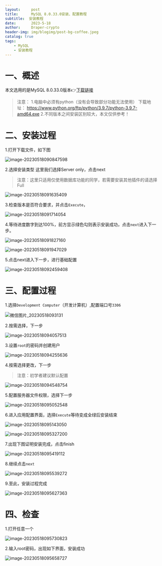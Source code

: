```yaml
---
layout:     post
title:      MySQL 8.0.33.0安装、配置教程
subtitle:  安装教程
date:       2023-5-18
author:     Draper-crypto
header-img: img/blogimg/post-bg-coffee.jpeg
catalog: true
tags:
    - MySQL
    - 安装教程
---
```


# 一、概述

本文选用的是MySQL 8.0.33.0版本👉[下载链接](https://dev.mysql.com/get/Downloads/MySQLInstaller/mysql-installer-community-8.0.33.0.msi)

> 注意：
> 1.电脑中必须有python（没有会导致部分功能无法使用）
> 下载地址：
> https://www.python.org/ftp/python/3.9.7/python-3.9.7-amd64.exe
> 2.不同版本之间安装区别较大，本文仅供参考！

# 二、安装过程

1.打开下载文件，如下图

![image-20230518090847598](https://typora-img-1301299232.cos.ap-shanghai.myqcloud.com/img/image-20230518090847598.png)

2.选择安装类型
这里我们选择Server only，点击next

> 注意：这里只适用仅使用数据库功能的同学，若需要安装其他插件的请选择Full

![image-20230518091635409](https://typora-img-1301299232.cos.ap-shanghai.myqcloud.com/img/image-20230518091635409.png)

3.检查版本是否符合要求，并点击`Execute`，

![image-20230518091714054](https://typora-img-1301299232.cos.ap-shanghai.myqcloud.com/img/image-20230518091714054.png)

4.等待进度数字到达100%，前方显示绿色勾则表示安装成功，点击`next`进入下一步。

![image-20230518091827160](https://typora-img-1301299232.cos.ap-shanghai.myqcloud.com/img/image-20230518091827160.png)

![image-20230518091947029](https://typora-img-1301299232.cos.ap-shanghai.myqcloud.com/img/image-20230518091947029.png)

5.点击next进入下一步，进行基础配置

![image-20230518092459408](https://typora-img-1301299232.cos.ap-shanghai.myqcloud.com/img/image-20230518092459408.png)

# 三、配置过程

1.选择`Development Computer`（开发计算机）,配置端口号`3306`

![微信图片_20230518093131](https://typora-img-1301299232.cos.ap-shanghai.myqcloud.com/img/%E5%BE%AE%E4%BF%A1%E5%9B%BE%E7%89%87_20230518093131.png)

2.按需选择，下一步

![image-20230518094057513](https://typora-img-1301299232.cos.ap-shanghai.myqcloud.com/img/image-20230518094057513.png)

3.设置`root`的密码并创建用户

![image-20230518094255636](https://typora-img-1301299232.cos.ap-shanghai.myqcloud.com/img/image-20230518094255636.png)

4.按需选择更改，下一步

> 注意：初学者建议默认配置

![image-20230518094548754](https://typora-img-1301299232.cos.ap-shanghai.myqcloud.com/img/image-20230518094548754.png)

5.配置服务器文件权限，选择下一步

![image-20230518095052548](https://typora-img-1301299232.cos.ap-shanghai.myqcloud.com/img/image-20230518095052548.png)

6.进入应用配置界面，选择`Execute`等待变成全绿后安装结束

![image-20230518095143050](https://typora-img-1301299232.cos.ap-shanghai.myqcloud.com/img/image-20230518095143050.png)

![image-20230518095327200](https://typora-img-1301299232.cos.ap-shanghai.myqcloud.com/img/image-20230518095327200.png)

7.出现下图证明安装完成，点击finish

![image-20230518095419112](https://typora-img-1301299232.cos.ap-shanghai.myqcloud.com/img/image-20230518095419112.png)

8.继续点击`next`

![image-20230518095539272](https://typora-img-1301299232.cos.ap-shanghai.myqcloud.com/img/image-20230518095539272.png)

9.至此，安装过程完成

![image-20230518095627363](https://typora-img-1301299232.cos.ap-shanghai.myqcloud.com/img/image-20230518095627363.png)

# 四、检查

1.打开任意一个

![image-20230518095730823](https://typora-img-1301299232.cos.ap-shanghai.myqcloud.com/img/image-20230518095730823.png)

2.输入root密码，出现如下界面，安装成功

![image-20230518095658727](https://typora-img-1301299232.cos.ap-shanghai.myqcloud.com/img/image-20230518095658727.png)
